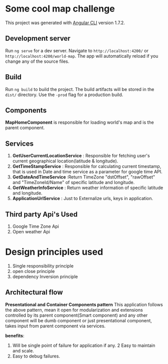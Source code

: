 # Some cool map challenge

This project was generated with [Angular CLI](https://github.com/angular/angular-cli) version 1.7.2.

## Development server

Run `ng serve` for a dev server. Navigate to `http://localhost:4200/` or `http://localhost:4200/world-map`. The app will automatically reload if you change any of the source files.

## Build

Run `ng build` to build the project. The build artifacts will be stored in the `dist/` directory. Use the `-prod` flag for a production build.


## Components

**MapHomeComponent** is responsible for loading world's map and is the parent component.

## Services

1. **GetUserCurrentLocationService** : Responsible for fetching user's current geographical location(latitude & longitude).
2. **GetTimeStampService** : Responsible for calculating current timestamp, that is used in Date and time service as a parameter for google time API.
3. **GetDateAndTimeService** :Return TimeZone "dstOffset", "rawOffset" and "TimeZoneId/Name" of specific latitude and longitude.
4. **GetWeatherInfoService** : Return weather information of specific latitude and longitude.
5. **ApplicationUrlService** : Just to Externalize urls, keys in application.


## Third party Api's Used

1. Google Time Zone Api
2. Open weather Api

# Design principles used
1. Single responsibility principle
2. open close principle
3. dependency Inversion principle

## Architectural flow
 **Presentational and Container Components pattern**
 This application follows the above pattern, mean it open for modularization and extensions controlled by its parent component(Smart component) and any other component will be dumb component or just presentational component, takes input from parent component via services.
 
 **benefits**:
 1. Will be single point of failure for application if any.
 2  Easy to maintain and scale.
 3. Easy to debug failures.
 
